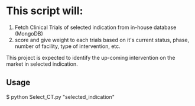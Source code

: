 # This script will:
1. Fetch Clinical Trials of selected indication from in-house database (MongoDB) 
2. score and give weight to each trials based on it's current status, phase, number of facility, type of intervention, etc.

This project is expected to identify the up-coming intervention on the market in selected indication. 

## Usage
$ python Select_CT.py "selected_indication"
